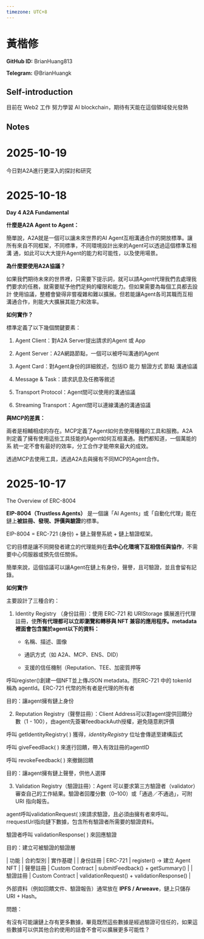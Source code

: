 ```yaml
---
timezone: UTC+8
---
```


# 黃楷修

**GitHub ID:** BrianHuang813

**Telegram:** @BrianHuangk

## Self-introduction

目前在 Web2 工作
努力學習 AI blockchain，期待有天能在這個領域發光發熱

## Notes

<!-- Content_START -->
# 2025-10-19
<!-- DAILY_CHECKIN_2025-10-19_START -->
今日對A2A進行更深入的探討和研究
<!-- DAILY_CHECKIN_2025-10-19_END -->

# 2025-10-18
<!-- DAILY_CHECKIN_2025-10-18_START -->

**Day 4 A2A Fundamental**

**什麼是A2A Agent to Agent：**

簡單說，A2A就是一個可以讓未來世界的AI Agent互相溝通合作的開放標準。讓所有來自不同框架，不同標準，不同環境設計出來的Agent可以透過這個標準互相溝 通，如此可以大大提升Agent的能力和可能性，以及使用場景。

**為什麼要使用A2A協議？**

如果我們期待未來的世界裡，只需要下提示詞，就可以請Agent代理我們去處理我們要求的任務，就需要賦予他們足夠的權限和能力。但如果需要為每個工具都去設計 使用協議，整體會變得非嘗複雜和難以擴展。但若能讓Agent各司其職而互相溝通合作，則能大大擴展其能力和效率。

**如何實作？**

標準定義了以下幾個關鍵要素：

1.  Agent Client：對A2A Server提出請求的Agent 或 App
    
2.  Agent Server：A2A網路節點，一個可以被呼叫溝通的Agent
    
3.  Agent Card：對Agent身份的詳細敘述，包括ID 能力 驗證方式 節點 溝通協議
    
4.  Message & Task：請求訊息及任務等敘述
    
5.  Transport Protocol：Agent間可以使用的溝通協議
    
6.  Streaming Transport：Agent間可以連線溝通的溝通協議
    

**與MCP的差異：**

兩者是相輔相成的存在。MCP定義了Agent如何去使用種種的工具和服務。A2A則定義了擁有使用這些工具技能的Agent如何互相溝通。我們都知道，一個萬能的系 統一定不會有最好的效率，分工合作才能帶來最大的成效。

透過MCP去使用工具，透過A2A去與擁有不同MCP的Agent合作。
<!-- DAILY_CHECKIN_2025-10-18_END -->

# 2025-10-17
<!-- DAILY_CHECKIN_2025-10-17_START -->


The Overview of ERC-8004

**EIP-8004（Trustless Agents）** 是一個讓「AI Agents」或「自動化代理」能在鏈上**被註冊、發現、評價與驗證**的標準。

EIP-8004 = ERC-721 (身份) + 鏈上聲譽系統 + 鏈上驗證框架。

它的目標是讓不同開發者建立的代理能夠在**去中心化環境下互相信任與協作**，不需要中心伺服器或預先信任關係。

簡單來說，這個協議可以讓Agent在鏈上有身份，聲譽，且可驗證，並且會留有記錄。

**如何實作**

主要設計了三種合約：

1.  Identity Registry （身份註冊）：使用 ERC-721 和 URIStorage 擴展進行代理註冊，使**所有代理都可以立即瀏覽和轉移與 NFT 兼容的應用程序。metadata裡面會包含關於agent以下的資料：**
    
    -   名稱、描述、圖像
        
    -   通訊方式（如 A2A、MCP、ENS、DID）
        
    -   支援的信任機制（Reputation、TEE、加密質押等
        

呼叫register()創建一個NFT並上傳JSON metadata。而ERC-721 中的 tokenId 稱為 agentId。ERC-721 代幣的所有者是代理的所有者

目的：讓agent擁有鏈上身份

2.  Reputation Registry（聲譽註冊）：Client Address可以對agent提供回饋分數（1 - 100），由agent先簽署feedbackAuth授權，避免隨意刷評價
    

呼叫 getIdentityRegistry( ) 獲得，_identityRegistry_ 位址會傳遞至建構函式

呼叫 giveFeedBack( ) 來進行回饋，帶入有效註冊的agentID

呼叫 revokeFeedback( ) 來撤銷回饋

目的：讓agent擁有鏈上聲譽，供他人選擇

3.  Validation Registry（驗證註冊）：Agent 可以要求第三方驗證者（validator）審查自己的工作結果。驗證者回覆分數（0–100）或「通過／不通過」，可附 URI 指向報告。
    

agent呼叫validationRequest( )來請求驗證，且必須由擁有者來呼叫。rrequestUrl指向鏈下數據，包含所有驗證者所需要的驗證資料。

驗證者呼叫 validationResponse( ) 來回應驗證

目的：建立可被驗證的驗證層

| 功能 | 合約型別 | 實作基礎 | | 身份註冊 | ERC-721 | register() → 建立 Agent NFT | | 聲譽註冊 | Custom Contract | submitFeedback() + getSummary() | | 驗證註冊 | Custom Contract | validationRequest() + validationResponse() |

外部資料（例如回饋文件、驗證報告）通常放在 **IPFS / Arweave**，鏈上只儲存 URI + Hash。

問題：

有沒有可能讓鏈上存有更多數據，畢竟既然這些數據是經過驗證可信任的，如果這些數據可以供其他合約使用的話會不會可以擴展更多可能性？
<!-- DAILY_CHECKIN_2025-10-17_END -->
<!-- Content_END -->
